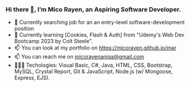 ### Hi there 👋, I’m Mico Rayen, an Aspiring Software Developer.

- 🔭 Currently searching job for an an entry-level software-development position
- 🌱 Currently learning [Cookies, Flash & Auth] from "Udemy's Web Dev Bootcamp 2023 by Colt Steele".
- 📫 You can look at my portfolio on https://micorayen.github.io/mar
- 📫 You can reach me on micorayenaniga@gmail.com
- 👩🏻‍💻 Techologies: Visual Basic, C#, Java, HTML, CSS, Bootstrap, MySQL, Crystal Report, Git & JavaScript, Node.js (w/ Mongoose, Express, EJS).



<!---
micorayen/micorayen is a ✨ special ✨ repository because its `README.md` (this file) appears on your GitHub profile.
You can click the Preview link to take a look at your changes.
--->
